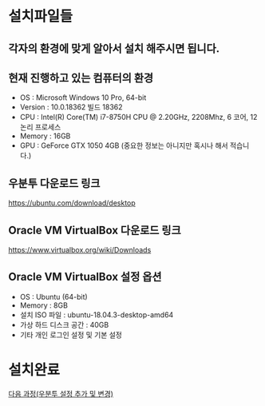 # 설치파일들

## 각자의 환경에 맞게 알아서 설치 해주시면 됩니다.

## 현재 진행하고 있는 컴퓨터의 환경
- OS : Microsoft Windows 10 Pro, 64-bit
- Version : 10.0.18362 빌드 18362
- CPU : Intel(R) Core(TM) i7-8750H CPU @ 2.20GHz, 2208Mhz, 6 코어, 12 논리 프로세스
- Memory : 16GB
- GPU : GeForce GTX 1050 4GB (중요한 정보는 아니지만 혹시나 해서 적습니다.)

## 우분투 다운로드 링크
https://ubuntu.com/download/desktop

## Oracle VM VirtualBox 다운로드 링크 
https://www.virtualbox.org/wiki/Downloads

## Oracle VM VirtualBox 설정 옵션
- OS : Ubuntu (64-bit)
- Memory : 8GB
- 설치 ISO 파일 : ubuntu-18.04.3-desktop-amd64
- 가상 하드 디스크 공간 : 40GB
- 기타 개인 로그인 설정 및 기본 설정

# 설치완료
[다음 과정(우분투 설정 추가 및 변경)](./ChangeConfig.md)